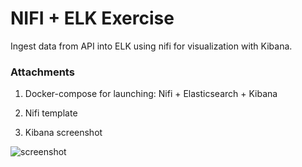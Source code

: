 # NIFI + ELK Exercise
Ingest data from API into ELK using nifi for visualization with Kibana.


### **Attachments**
1. Docker-compose for launching: Nifi + Elasticsearch + Kibana

2. Nifi template

3. Kibana screenshot

![screenshot](Kibana_311_Hitmap.png)



